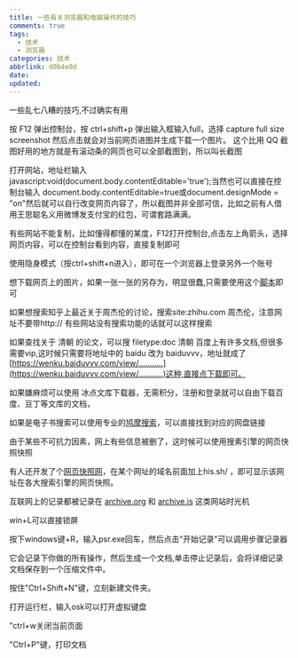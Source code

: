 ```yaml
---
title: 一些有关浏览器和电脑操作的技巧
comments: true
tags:
  - 技术
  - 浏览器
categories: 技术
abbrlink: d0b4e8d
date:
updated:
---
```

一些乱七八糟的技巧,不过确实有用
<!--more-->
按 F12 弹出控制台，按 ctrl+shift+p 弹出输入框输入full，选择 capture full size screenshot 然后点击就会对当前网页进图并生成下载一个图片。 这个比用 QQ 截图好用的地方就是有滚动条的网页也可以全部截图到，所以叫长截图

打开网站，地址栏输入javascript:void(document.body.contentEditable='true');当然也可以直接在控制台输入 document.body.contentEditable=true或document.designMode = "on"然后就可以自行改变网页内容了，所以截图并非全部可信，比如之前有人借用王思聪名义用微博发支付宝的红包，可谓套路满满。

有些网站不能复制，比如懂得都懂的某度，F12打开控制台,点击左上角箭头，选择网页内容，可以在控制台看到内容，直接复制即可

使用隐身模式（按ctrl+shift+n进入），即可在一个浏览器上登录另外一个账号

想下载网页上的图片，如果一张一张的另存为，明显很蠢,只需要使用这个[脚本](https://www.pullywood.com/ImageAssistant/)即可

如果想搜索知乎上最近关于周杰伦的讨论，搜索site:zhihu.com 周杰伦，注意网址不要带http:// 有些网站没有搜索功能的话就可以这样搜索

如果查找关于 清朝 的论文，可以搜 filetype:doc 清朝 百度上有许多文档,但很多需要vip,这时候只需要将地址中的 baidu 改为 baiduvvv，地址就成了 [https://wenku.baiduvvv.com/view/...........](https://wenku.baiduvvv.com/view/...........)这种,直接点下载即可。

如果嫌麻烦可以使用 冰点文库下载器，无需积分，注册和登录就可以自由下载百度、豆丁等文库的文档，

如果是电子书搜索可以使用专业的[鸠摩搜索](https://www.jiumodiary.com/)，可以直接找到对应的网盘链接

由于某些不可抗力因素，网上有些信息被删了，这时候可以使用搜素引擎的网页快照快照

有人还开发了个[网页快照网](https://2tool.top/)，在某个网址的域名前面加上his.sh/ ，即可显示该网址在各大搜索引擎的网页快照。

互联网上的记录都被记录在 [archive.org](archive.org) 和 [archive.is](archive.is) 这类网站时光机

win+L可以直接锁屏

按下windows键+R，输入psr.exe回车，然后点击"开始记录"可以调用步骤记录器

它会记录下你做的所有操作，然后生成一个文档,单击停止记录后，会将详细记录文档保存到一个压缩文件中。

按住"Ctrl+Shift+N"键，立刻新建文件夹。

打开运行栏，输入osk可以打开虚拟键盘

"ctrl+w关闭当前页面

"Ctrl+P"键，打印文档
